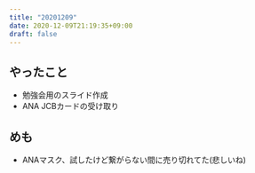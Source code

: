 ```yaml
---
title: "20201209"
date: 2020-12-09T21:19:35+09:00
draft: false
---
```


## やったこと
* 勉強会用のスライド作成
* ANA JCBカードの受け取り

## めも
* ANAマスク、試したけど繋がらない間に売り切れてた(悲しいね)
